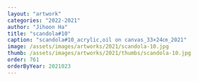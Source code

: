 ```yaml
---
layout: "artwork"
categories: "2022-2021"
author: "Jihoon Ha"
title: "scandola#10"
caption: "scandola#10_acrylic,oil on canvas_33×24㎝_2021"
image: /assets/images/artworks/2021/scandola-10.jpg
thumb: /assets/images/artworks/2021/thumbs/scandola-10.jpg
order: 761
orderByYear: 2021023
---
```

